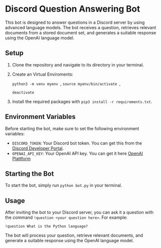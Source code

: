 # Discord Question Answering Bot

This bot is designed to answer questions in a Discord server by using advanced language models. The bot receives a question, retrieves relevant documents from a stored document set, and generates a suitable response using the OpenAI language model.

## Setup

1. Clone the repository and navigate to its directory in your terminal.
2. Create an Virtual Enviroments: 

    `python3 -m venv myenv `,
    `source myenv/bin/activate `,

    `deactivate`

3. Install the required packages with `pip3 install -r requirements.txt`.

## Environment Variables

Before starting the bot, make sure to set the following environment variables:

- `DISCORD_TOKEN`: Your Discord bot token. You can get this from the [Discord Developer Portal](https://discord.com/developers/applications).
- `OPENAI_API_KEY`: Your OpenAI API key. You can get it here [OpenAI Plattform](https://platform.openai.com/account/api-keys)

## Starting the Bot

To start the bot, simply run `python bot.py` in your terminal.

## Usage

After inviting the bot to your Discord server, you can ask it a question with the command `!question <your question here>`. For example:

```
!question What is the Python language?
```

The bot will process your question, retrieve relevant documents, and generate a suitable response using the OpenAI language model.
